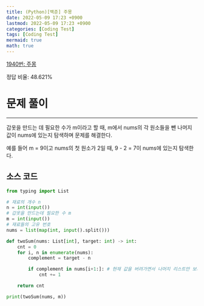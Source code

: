```yaml
---
title: (Python)[백준] 주몽
date: 2022-05-09 17:23 +0900
lastmod: 2022-05-09 17:23 +0900
categories: [Coding Test]
tags: [Coding Test]
mermaid: true
math: true
---
```

[1940번: 주몽](https://www.acmicpc.net/problem/1940)

정답 비율: 48.621%

# 문제 풀이

---

갑옷을 만드는 데 필요한 수가 m이라고 할 때, m에서 nums의 각 원소들을 뺀 나머지 값이 nums에 있는지 탐색하며 문제를 해결한다.

예를 들어 m = 9이고 nums의 첫 원소가 2일 때, 9 - 2 = 7이 nums에 있는지 탐색한다. 

## 소스 코드

```python
from typing import List

# 재료의 개수 n
n = int(input())
# 갑옷을 만드는데 필요한 수 m
m = int(input())
# 재료들의 고유 번호
nums = list(map(int, input().split()))

def twoSum(nums: List[int], target: int) -> int:
    cnt = 0
    for i, n in enumerate(nums):
        complement = target - n

        if complement in nums[i+1:]: # 현재 값을 버려가면서 나머지 리스트만 보기 때문에 중복이 나오지 않게 됨
            cnt += 1

    return cnt

print(twoSum(nums, m))
```